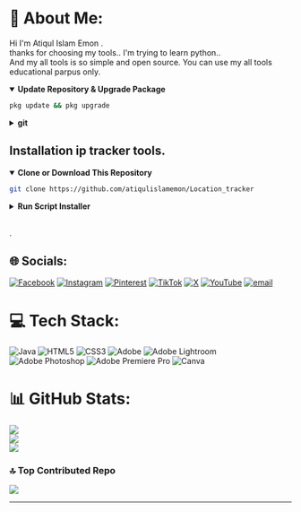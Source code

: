 # 💫 About Me:
Hi I'm Atiqul Islam Emon .<br>thanks for choosing my tools.. I'm trying to learn python..<br>And my all tools is so simple and open source. You can use my all tools educational parpus only.
<details open>
  <summary><strong>Update Repository & Upgrade Package</strong></summary>

```bash
pkg update && pkg upgrade
```

  </details>

  <details>
  <summary><strong>git</strong></summary>

- Package `git` for cloning or downloading repository

```bash
pkg install git
```

  </details>

## Installation ip tracker tools.

  <details open>
  <summary><strong>Clone or Download This Repository</strong></summary>

```bash
git clone https://github.com/atiqulislamemon/Location_tracker
```

  </details>

  <details>
  <summary><strong>Run Script Installer</strong></summary>

- Move to Folder

```bash
cd Location_tracker
```
-Run location tracker tools.

```bash
python Location_tracker.py
```
  </details>

<br>.
## 🌐 Socials:
[![Facebook](https://img.shields.io/badge/Facebook-%231877F2.svg?logo=Facebook&logoColor=white)](https://facebook.com/atiqulislam8) [![Instagram](https://img.shields.io/badge/Instagram-%23E4405F.svg?logo=Instagram&logoColor=white)](https://instagram.com/atiqulislam_emon) [![Pinterest](https://img.shields.io/badge/Pinterest-%23E60023.svg?logo=Pinterest&logoColor=white)](https://pinterest.com/atiqulislamemon) [![TikTok](https://img.shields.io/badge/TikTok-%23000000.svg?logo=TikTok&logoColor=white)](https://tiktok.com/@atiqulislamemon) [![X](https://img.shields.io/badge/X-black.svg?logo=X&logoColor=white)](https://x.com/atiqul_islam0) [![YouTube](https://img.shields.io/badge/YouTube-%23FF0000.svg?logo=YouTube&logoColor=white)](https://youtube.com/@md.atiqulislamemon) [![email](https://img.shields.io/badge/Email-D14836?logo=gmail&logoColor=white)](mailto:atiqulislam.emon214@gmail.com) 

# 💻 Tech Stack:
![Java](https://img.shields.io/badge/java-%23ED8B00.svg?style=for-the-badge&logo=openjdk&logoColor=white) ![HTML5](https://img.shields.io/badge/html5-%23E34F26.svg?style=for-the-badge&logo=html5&logoColor=white) ![CSS3](https://img.shields.io/badge/css3-%231572B6.svg?style=for-the-badge&logo=css3&logoColor=white) ![Adobe](https://img.shields.io/badge/adobe-%23FF0000.svg?style=for-the-badge&logo=adobe&logoColor=white) ![Adobe Lightroom](https://img.shields.io/badge/Adobe%20Lightroom-31A8FF.svg?style=for-the-badge&logo=Adobe%20Lightroom&logoColor=white) ![Adobe Photoshop](https://img.shields.io/badge/adobe%20photoshop-%2331A8FF.svg?style=for-the-badge&logo=adobe%20photoshop&logoColor=white) ![Adobe Premiere Pro](https://img.shields.io/badge/Adobe%20Premiere%20Pro-9999FF.svg?style=for-the-badge&logo=Adobe%20Premiere%20Pro&logoColor=white) ![Canva](https://img.shields.io/badge/Canva-%2300C4CC.svg?style=for-the-badge&logo=Canva&logoColor=white)
# 📊 GitHub Stats:
![](https://github-readme-stats.vercel.app/api?username=atiqulislamemon&theme=dark&hide_border=false&include_all_commits=false&count_private=false)<br/>
![](https://nirzak-streak-stats.vercel.app/?user=atiqulislamemon&theme=dark&hide_border=false)<br/>
![](https://github-readme-stats.vercel.app/api/top-langs/?username=atiqulislamemon&theme=dark&hide_border=false&include_all_commits=false&count_private=false&layout=compact)

### 🔝 Top Contributed Repo
![](https://github-contributor-stats.vercel.app/api?username=atiqulislamemon&limit=5&theme=dark&combine_all_yearly_contributions=true)

---
